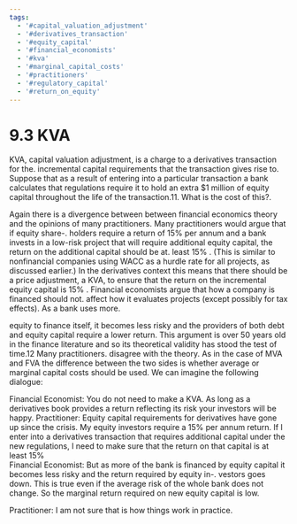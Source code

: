 ```yaml
---
tags:
  - '#capital_valuation_adjustment'
  - '#derivatives_transaction'
  - '#equity_capital'
  - '#financial_economists'
  - '#kva'
  - '#marginal_capital_costs'
  - '#practitioners'
  - '#regulatory_capital'
  - '#return_on_equity'
---
```

# 9.3 KVA  

KVA, capital valuation adjustment, is a charge to a derivatives transaction for the. incremental capital requirements that the transaction gives rise to. Suppose that as a result of entering into a particular transaction a bank calculates that regulations require it to hold an extra $\$1$ million of equity capital throughout the life of the transaction.11. What is the cost of this?.  

Again there is a divergence between between financial economics theory and the opinions of many practitioners. Many practitioners would argue that if equity share-. holders require a return of $15\%$ per annum and a bank invests in a low-risk project that will require additional equity capital, the return on the additional capital should be at. least $15\%$ . (This is similar to nonfinancial companies using WACC as a hurdle rate for all projects, as discussed earlier.) In the derivatives context this means that there should be a price adjustment, a KVA, to ensure that the return on the incremental equity capital is $15\%$ . Financial economists argue that how a company is financed should not. affect how it evaluates projects (except possibly for tax effects). As a bank uses more.  

equity to finance itself, it becomes less risky and the providers of both debt and equity capital require a lower return. This argument is over 50 years old in the finance literature and so its theoretical validity has stood the test of time.12 Many practitioners. disagree with the theory. As in the case of MVA and FVA the difference between the two sides is whether average or marginal capital costs should be used. We can imagine the following dialogue:  

Financial Economist: You do not need to make a KVA. As long as a derivatives book provides a return reflecting its risk your investors will be happy. Practitioner:  Equity capital requirements for derivatives have gone up since the crisis. My equity investors require a $15\%$ per annum return. If I enter into a derivatives transaction that requires additional capital under the new regulations, I need to make sure that the return on that capital is at least $15\%$   
Financial Economist:  But as more of the bank is financed by equity capital it becomes less risky and the return required by equity in-. vestors goes down. This is true even if the average risk of the whole bank does not change. So the marginal return required on new equity capital is low.  

Practitioner:  I am not sure that is how things work in practice.  
